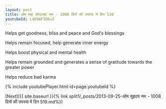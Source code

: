 ```yaml
---
layout: post
title: ओम महा क्रोधाच्या नमः - 1008 दिनों की तपस्या में दिन 510
youtubeId: Ld69AFID6uI
---
```

 
 
Helps get goodness, bliss and peace and God's blessings
 
Helps remain focused, help generate inner energy 
 
Helps boost physical and mental health 
 
Helps remain grounded and generates a sense of gratitude towards the greater power 
 
Helps reduce bad karma
 
 
 
 


{% include youtubePlayer.html id=page.youtubeId %}
 
[Next]({{ site.baseurl }}{% link  split1/_posts/2013-09-25-ओम सुहृदय नमः - 1008 दिनों की तपस्या में दिन 519.md%})
 
